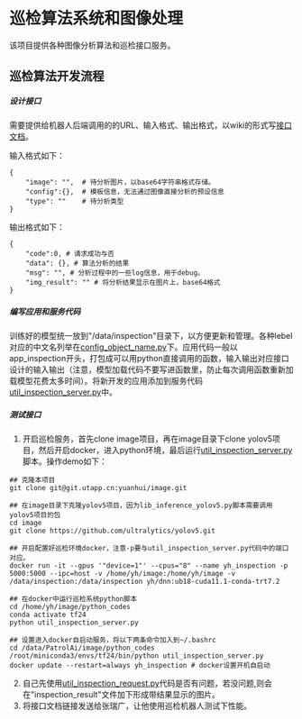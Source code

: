 # 巡检算法系统和图像处理
该项目提供各种图像分析算法和巡检接口服务。

## 巡检算法开发流程

##### 设计接口
需要提供给机器人后端调用的的URL、输入格式、输出格式，以wiki的形式写[接口文档](https://git.utapp.cn/xunshi-ai/json-http-interface)。

输入格式如下：
```
{
    "image": "",  # 待分析图片，以base64字符串格式存储。
    "config":{},  # 模板信息，无法通过图像直接分析的预设信息
    "type": ""    # 待分析类型
}
```
输出格式如下：
```
{
    "code":0, # 请求成功与否
    "data": {}, # 算法分析的结果
    "msg": "", # 分析过程中的一些log信息，用于debug。
    "img_result": "" # 将分析结果显示在图片上，base64格式
}

```
##### 编写应用和服务代码
训练好的模型统一放到"/data/inspection"目录下，以方便更新和管理。各种lebel对应的中文名列举在[config_object_name.py](https://git.utapp.cn/utiva/image/-/blob/main/python_codes/config_object_name.py)下。应用代码一般以app_inspection开头，打包成可以用python直接调用的函数，输入输出对应接口设计的输入输出（注意，模型加载代码不要写进函数里，防止每次调用函数重新加载模型花费太多时间）。将新开发的应用添加到服务代码[util_inspection_server.py](https://git.utapp.cn/yuanhui/image/-/blob/main/python_codes/util_inspection_server.py)中。
##### 测试接口
1. 开启巡检服务，首先clone image项目，再在image目录下clone yolov5项目，然后开启docker，进入python环境，最后运行[util_inspection_server.py](https://git.utapp.cn/yuanhui/image/-/blob/main/python_codes/util_inspection_server.py)脚本。操作demo如下：
```
## 克隆本项目
git clone git@git.utapp.cn:yuanhui/image.git

## 在image目录下克隆yolov5项目，因为lib_inference_yolov5.py脚本需要调用yolov5项目的包
cd image
git clone https://github.com/ultralytics/yolov5.git

## 开启配置好巡检环境docker，注意-p要与util_inspection_server.py代码中的端口对应。
docker run -it --gpus '"device=1"' --cpus="8" --name yh_inspection -p 5000:5000 --ipc=host -v /home/yh/image:/home/yh/image -v /data/inspection:/data/inspection yh/dnn:ub18-cuda11.1-conda-trt7.2 

## 在docker中运行巡检系统python脚本
cd /home/yh/image/python_codes 
conda activate tf24 
python util_inspection_server.py 

## 设置进入docker自启动服务，将以下两条命令加入到~/.bashrc
cd /data/PatrolAi/image/python_codes
/root/miniconda3/envs/tf24/bin/python util_inspection_server.py
docker update --restart=always yh_inspection # docker设置开机自启动
```
2. 自己先使用[util_inspection_request.py](https://git.utapp.cn/utiva/image/-/blob/main/python_codes/util_inspection_request.py)代码是否有问题，若没问题,则会在"inspection_result"文件加下形成带结果显示的图片。
3. 将接口文档链接发送给张瑞广，让他使用巡检机器人测试下性能。

